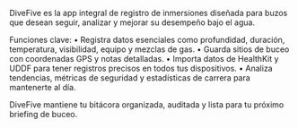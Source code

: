 DiveFive es la app integral de registro de inmersiones diseñada para buzos que desean seguir, analizar y mejorar su desempeño bajo el agua.

Funciones clave:
• Registra datos esenciales como profundidad, duración, temperatura, visibilidad, equipo y mezclas de gas.
• Guarda sitios de buceo con coordenadas GPS y notas detalladas.
• Importa datos de HealthKit y UDDF para tener registros precisos en todos tus dispositivos.
• Analiza tendencias, métricas de seguridad y estadísticas de carrera para mantenerte al día.

DiveFive mantiene tu bitácora organizada, auditada y lista para tu próximo briefing de buceo.
